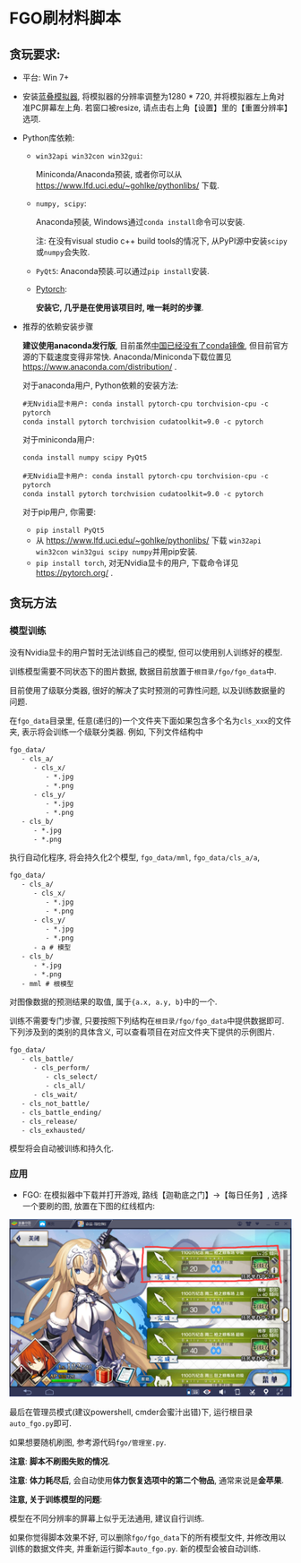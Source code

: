 # FGO刷材料脚本

## 贪玩要求:

- 平台: Win 7+

- 安装[蓝叠模拟器](https://www.bluestacks.com/), 将模拟器的分辨率调整为1280 * 720, 并将模拟器左上角对准PC屏幕左上角. 若窗口被resize, 请点击右上角【设置】里的【重置分辨率】选项.

- Python库依赖:

   - `win32api win32con win32gui`:

      Miniconda/Anaconda预装, 或者你可以从 https://www.lfd.uci.edu/~gohlke/pythonlibs/ 下载.

   - `numpy, scipy`:

      Anaconda预装, Windows通过`conda install`命令可以安装.

      注: 在没有visual studio c++ build tools的情况下, 从PyPI源中安装`scipy`或`numpy`会失败.

   - `PyQt5`:
      Anaconda预装.可以通过`pip install`安装.

   - [Pytorch](https://pytorch.org/):

      **安装它, 几乎是在使用该项目时, 唯一耗时的步骤**.

- 推荐的依赖安装步骤

   **建议使用anaconda发行版**, 目前虽然[中国已经没有了conda镜像](https://mirrors.ustc.edu.cn/help/anaconda.html), 但目前官方源的下载速度变得非常快. Anaconda/Miniconda下载位置见 https://www.anaconda.com/distribution/ .

   对于anaconda用户, Python依赖的安装方法:

   ```
   #无Nvidia显卡用户: conda install pytorch-cpu torchvision-cpu -c pytorch
   conda install pytorch torchvision cudatoolkit=9.0 -c pytorch
   ```

   对于miniconda用户:

   ```
   conda install numpy scipy PyQt5

   #无Nvidia显卡用户: conda install pytorch-cpu torchvision-cpu -c pytorch
   conda install pytorch torchvision cudatoolkit=9.0 -c pytorch
   ```

   对于pip用户, 你需要:

   - `pip install PyQt5`
   - 从 https://www.lfd.uci.edu/~gohlke/pythonlibs/ 下载 `win32api win32con win32gui scipy numpy`并用pip安装.
   - `pip install torch`, 对无Nvidia显卡的用户, 下载命令详见 https://pytorch.org/ .

## 贪玩方法


### 模型训练

没有Nvidia显卡的用户暂时无法训练自己的模型, 但可以使用别人训练好的模型.

训练模型需要不同状态下的图片数据, 数据目前放置于`根目录/fgo/fgo_data`中.

目前使用了级联分类器, 很好的解决了实时预测的可靠性问题, 以及训练数据量的问题.

在`fgo_data`目录里, 任意(递归的)一个文件夹下面如果包含多个名为`cls_xxx`的文件夹, 表示将会训练一个级联分类器. 例如, 下列文件结构中

```
fgo_data/
   - cls_a/
      - cls_x/
         - *.jpg
         - *.png
      - cls_y/
         - *.jpg
         - *.png
   - cls_b/
      - *.jpg
      - *.png
```

执行自动化程序, 将会持久化2个模型, `fgo_data/mml`, `fgo_data/cls_a/a`,

```
fgo_data/
   - cls_a/
      - cls_x/
         - *.jpg
         - *.png
      - cls_y/
         - *.jpg
         - *.png
      - a # 模型
   - cls_b/
      - *.jpg
      - *.png
   - mml # 根模型
```

对图像数据的预测结果的取值, 属于`{a.x, a.y, b}`中的一个.

训练不需要专门步骤, 只要按照下列结构在`根目录/fgo/fgo_data`中提供数据即可. 下列涉及到的类别的具体含义, 可以查看项目在对应文件夹下提供的示例图片.

```
fgo_data/
   - cls_battle/
      - cls_perform/
         - cls_select/
         - cls_all/
      - cls_wait/
   - cls_not_battle/
   - cls_battle_ending/
   - cls_release/
   - cls_exhausted/
```

模型将会自动被训练和持久化.

### 应用

- FGO: 在模拟器中下载并打开游戏, 路线【迦勒底之门】->【每日任务】, 选择一个要刷的图, 放置在下图的红线框内:

![选择任务](./select_task.png)

最后在管理员模式(建议powershell, cmder会蜜汁出错)下, 运行根目录`auto_fgo.py`即可.

如果想要随机刷图, 参考源代码`fgo/管理室.py`.

**注意**: **脚本不刷图失败的情况**.

**注意**: **体力耗尽后**, 会自动使用**体力恢复选项中的第二个物品**, 通常来说是**金苹果**.


**注意, 关于训练模型的问题**:

模型在不同分辨率的屏幕上似乎无法通用, 建议自行训练.

如果你觉得脚本效果不好, 可以删除`fgo/fgo_data`下的所有模型文件, 并修改用以训练的数据文件夹, 并重新运行脚本`auto_fgo.py`. 新的模型会被自动训练.
